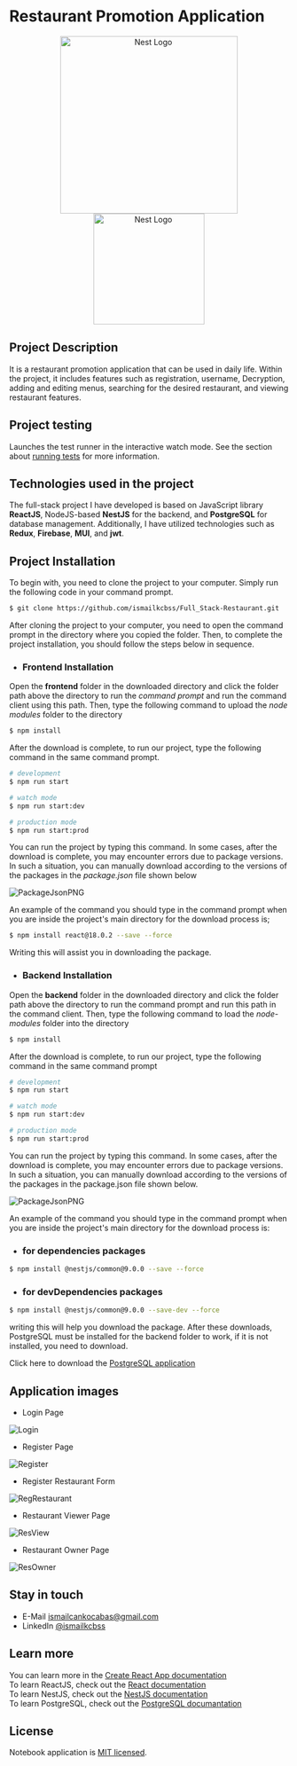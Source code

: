 # Restaurant Promotion Application

<p align="center">
   <a href="http://nestjs.com/" target="blank"><img src="https://nestjs.com/img/logo_text.svg" width="320" alt="Nest Logo" /></a>
  <a href="https://legacy.reactjs.org/docs/getting-started.html" target="blank"><img src="https://firebasestorage.googleapis.com/v0/b/shopplace-41632.appspot.com/o/Githup%2FReactJs.png?alt=media&token=214d305b-a1af-437b-8eb7-e5a90b98f253&_gl=1*y4l745*_ga*MTc4OTQzODUwNy4xNjk0Nzk3MzI5*_ga_CW55HF8NVT*MTY5Nzg4MTIyMi4yNC4xLjE2OTc4ODIzODAuNDQuMC4w" width="200" alt="Nest Logo" /></a>
</p>

## Project Description
It is a restaurant promotion application that can be used in daily life. Within the project, it includes features such as registration, username, Decryption, adding and editing menus, searching for the desired restaurant, and viewing restaurant features.

## Project testing
Launches the test runner in the interactive watch mode.
See the section about [running tests](https://create-react-app.dev/docs/running-tests/) for more information.

## Technologies used in the project
The full-stack project I have developed is based on JavaScript library **ReactJS**, NodeJS-based **NestJS** for the backend, and **PostgreSQL** for database management. Additionally, I have utilized technologies such as **Redux**, **Firebase**, **MUI**, and **jwt**.

## Project Installation
To begin with, you need to clone the project to your computer. Simply run the following code in your command prompt.
```bash
$ git clone https://github.com/ismailkcbss/Full_Stack-Restaurant.git
```
After cloning the project to your computer, you need to open the command prompt in the directory where you copied the folder. Then, to complete the project installation, you should follow the steps below in sequence.

- ### Frontend Installation

Open the **frontend** folder in the downloaded directory and click the folder path above the directory to run the *command prompt* and run the command client using this path.  Then, type the following command to upload the *node modules* folder to the directory

```bash
$ npm install
```

After the download is complete, to run our project, type the following command in the same command prompt.

```bash
# development
$ npm run start

# watch mode
$ npm run start:dev

# production mode
$ npm run start:prod
```

You can run the project by typing this command. In some cases, after the download is complete, you may encounter errors due to package versions. In such a situation, you can manually download according to the versions of the packages in the *package.json* file shown below

![PackageJsonPNG](https://firebasestorage.googleapis.com/v0/b/shopplace-41632.appspot.com/o/Githup%2FRestaurantFrontendPackage.png?alt=media&token=17950898-d668-4eed-a769-15bed3c418d6&_gl=1*kibcc1*_ga*MTc4OTQzODUwNy4xNjk0Nzk3MzI5*_ga_CW55HF8NVT*MTY5Nzg4NDU4OC4yNS4xLjE2OTc4ODQ5OTguMjcuMC4w)

An example of the command you should type in the command prompt when you are inside the project's main directory for the download process is;
```bash
$ npm install react@18.0.2 --save --force
```
Writing this will assist you in downloading the package.

- ### Backend Installation 

Open the **backend** folder in the downloaded directory and click the folder path above the directory to run the command prompt and run this path in the command client. Then, type the following command to load the *node-modules* folder into the directory

```bash
$ npm install
```

After the download is complete, to run our project, type the following command in the same command prompt
```bash
# development
$ npm run start

# watch mode
$ npm run start:dev

# production mode
$ npm run start:prod
```

You can run the project by typing this command. In some cases, after the download is complete, you may encounter errors due to package versions. In such a situation, you can manually download according to the versions of the packages in the package.json file shown below.

![PackageJsonPNG](https://firebasestorage.googleapis.com/v0/b/shopplace-41632.appspot.com/o/Githup%2FRestaurantBackendPackage.png?alt=media&token=3de793af-8b31-4f21-9a43-c82ff569408b&_gl=1*dx94ld*_ga*MTc4OTQzODUwNy4xNjk0Nzk3MzI5*_ga_CW55HF8NVT*MTY5Nzg4NDU4OC4yNS4xLjE2OTc4ODQ5NzUuNTAuMC4w)

An example of the command you should type in the command prompt when you are inside the project's main directory for the download process is:

- ### for dependencies packages
```bash
$ npm install @nestjs/common@9.0.0 --save --force
```

- ### for devDependencies packages
```bash
$ npm install @nestjs/common@9.0.0 --save-dev --force
```
writing this will help you download the package. After these downloads, PostgreSQL must be installed for the backend folder to work, if it is not installed, you need to download.

Click here to download the [PostgreSQL application](https://www.postgresql.org/download/)

## Application images

- Login Page

![Login](https://firebasestorage.googleapis.com/v0/b/shopplace-41632.appspot.com/o/Githup%2FrestaurantLogin.jpg?alt=media&token=07c774d7-c034-48d3-bf4e-edb0b1535587&_gl=1*1y9z7mi*_ga*MTc4OTQzODUwNy4xNjk0Nzk3MzI5*_ga_CW55HF8NVT*MTY5Nzg4NDU4OC4yNS4xLjE2OTc4ODQ2MDcuNDEuMC4w)

- Register Page

![Register](https://firebasestorage.googleapis.com/v0/b/shopplace-41632.appspot.com/o/Githup%2FrestaurantRegister.jpg?alt=media&token=72d91b6e-a75d-4e34-b6d4-fde01f1fb4b9&_gl=1*amv2vi*_ga*MTc4OTQzODUwNy4xNjk0Nzk3MzI5*_ga_CW55HF8NVT*MTY5Nzg4NDU4OC4yNS4xLjE2OTc4ODQ2MzIuMTYuMC4w)

- Register Restaurant Form

![RegRestaurant](https://firebasestorage.googleapis.com/v0/b/shopplace-41632.appspot.com/o/Githup%2FrestaurantBilgiRegister.jpg?alt=media&token=5ab0d81e-c9a7-4dc9-9dcc-e5117845d2ee&_gl=1*ivm9v0*_ga*MTc4OTQzODUwNy4xNjk0Nzk3MzI5*_ga_CW55HF8NVT*MTY5Nzg4NDU4OC4yNS4xLjE2OTc4ODQ2NTcuNjAuMC4w)

- Restaurant Viewer Page

![ResView](https://firebasestorage.googleapis.com/v0/b/shopplace-41632.appspot.com/o/Githup%2FRestaurantMenu.jpg?alt=media&token=a2720e8c-6540-4e5c-9431-9af0d8df9b12&_gl=1*m9q3kd*_ga*MTc4OTQzODUwNy4xNjk0Nzk3MzI5*_ga_CW55HF8NVT*MTY5Nzg4NDU4OC4yNS4xLjE2OTc4ODQ3NzguNjAuMC4w)


- Restaurant Owner Page

![ResOwner](https://firebasestorage.googleapis.com/v0/b/shopplace-41632.appspot.com/o/Githup%2FRestaurantSahibiMenu.jpg?alt=media&token=81cff58c-7aec-4bc6-82d2-aaef64e31d49&_gl=1*g3cr63*_ga*MTc4OTQzODUwNy4xNjk0Nzk3MzI5*_ga_CW55HF8NVT*MTY5Nzg4NDU4OC4yNS4xLjE2OTc4ODQ2OTQuMjMuMC4w)

## Stay in touch
- E-Mail [ismailcankocabas@gmail.com](ismailcankocabas@gmail.com)
- LinkedIn [@ismailkcbss](https://www.linkedin.com/in/ismailkcbss/)

## Learn more

You can learn more in the [Create React App documentation](https://create-react-app.dev/docs/getting-started/) <br/>
To learn ReactJS, check out the [React documentation](https://react.dev/)<br/>
To learn NestJS, check out the [NestJS documentation](https://docs.nestjs.com/)<br/>
To learn PostgreSQL, check out the [PostgreSQL documantation](https://www.postgresql.org/docs/14/intro-whatis.html) <br/>

## License
Notebook application is [MIT licensed](LICENSE).

